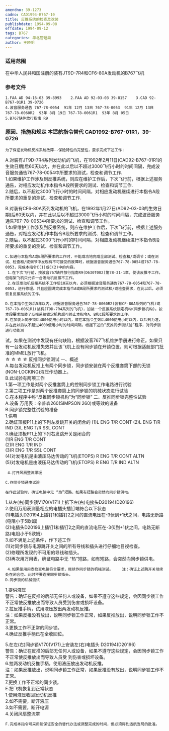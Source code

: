 ```yaml
---
amendno: 39-1273  
cadno: CAD1994-B767-10  
title: 反推系统的检查及改装  
publishdate: 1994-09-08  
effdate: 1994-09-12  
tags: B767  
categories: 华北管理局  
author: 王晓明  
---
```

  
### 适用范围  
在中华人民共和国注册的装有JT9D-7R4和CF6-80A发动机的B767飞机  
  
<!--more-->  
### 参考文件  
    1.FAA AD 94-16-03 39-8993    2.FAA AD 92-03-03 39-8157    3.CAD 92-B767-01R1 39-0726  
    4.波音服务通告 767-78-0054  91年 12月 13日 767-78-0053  91年 12月 13日 767-78-0060R2  93年 8月 19日 767-78-0061R1  93年 8月 05日  
    5.B767缺件放行指南 R9  
  
### 原因、措施和规定 本适航指令替代 CAD1992-B767-01R1，39-0726  
    为了保证发动机反推系统故障--保险特性的完整性，要求完成下述工作：  
A.对装有JT9D-7R4系列发动机的飞机，在1992年2月11日(CAD92-B767-01R1的生效日期)后60天以内，并在此以后以不超过3000飞行小时的时间间隔，完成波音服务通告767-78-0054中所要求的测试，检查和调节工作.  
     1.如果维护工作涉及到反推系统，则应在维护工作后，下次飞行前，根据上述服务通告，对相应发动机作本指令A段所要求的测试、检查和调节工作.  
     2.随后，以不超过3000飞行小时的时间间隔，对相应发动机继续进行本指令A段所要求的重复的测试，检查和调节工作.  
  
B.对装有CF6-80A系列发动机的飞机，在1992年1月27日(AD92-03-03的生效日期)后60天以内，并在此以后以不超过3000飞行小时的时间间隔，完成波音服务通告767-78-0053中所要求的测试、检查和调节工作。  
     1.如果维护工作涉及到反推系统，则应在维护工作后，下次飞行前，根据上述服务通告，对相应发动机作本指令B段所要求的测试、检查和调节工作。  
     2.随后，以不超过3000飞行小时的时间间隔，对相应发动机继续进行本指令B段所要求的重复的测试、检查和调节工作。  
  
    C.如进行本指令A或B段所要求的工作时，不能成功地完成全部测试、检查和/或调节；或在测试、检查和/或调节中发现有不可接受的故障时，根据波音服务通告767-78-0054或767-78-0053，完成本指令C(1)或C(2)中的内容。  
     1.在下次飞行前，按波音767缺件放行指南R9(D630T002)第78-31-1章，使该反推不工作。但每架飞机只允许一台发动机反推不工作。  
     2.在该发动机反推系统不工作后10天以内，必须根据波音服务通告767-78-0054和767-78-0053，进行修理。并且应圆满完成本指令A或B段所要求的测试和/或检查要求，在此以后，必须恢复反推系统的工作。  
  
    D.在本指令生效后5年以内，根据波音服务通告767-78-0060R2(装有CF-80A系列的飞机)或767-78-0061R1(装有JT9D-7R4系列的飞机)，加装一个反推系统锁定机构(同步锁机构)。按本段要求加装了反推系统锁定机构后可终止本指令A、B和C段所要求的工作。  
    E.在加装上同步锁后4000使用小时以内，或在本指令生效后4000使用小时以内，以后到为准，并在此以后以不超过4000使用小时的时间间隔，根据下述的“反推同步锁试验”程序，对同步锁进行功能测  
  
试。如果在测试中发现有任何缺陷，根据波音767飞机维护手册进行修正。如果只有一台发动机反推失效并且该飞机上没有同步锁在开锁位置，则可根据适航部门批准的MMEL放行飞机。  
☆ ☆ ☆ ☆ 反推同步锁测试 一、概述  
A.每台发动机反推上有两个同步锁，同步锁安装在两个反推套筒下部的无锁(NON-LOCKING)液压作动器上。  
    B.此试验有两项工作  
1.第一项工作是对两个反推套筒上的控制同步锁工作电路进行试验  
    2.第二项工作是对两个反推套筒上的同步锁的机械状态进行试验  
    C.在本程序中称“反推同步锁机构”为“同步锁” 二、反推同步锁完整性试验  
A.设备 万用表：辛普森260(SIMPSON 260)或等效的设备  
    B.同步锁完整性试验的准备  
 1.供电  
     2.确证顶板P11上的下列左发跳开关的闭合的   (1)L ENG T/R CONT  (2)L ENG T/R IND  (3)L ENG T/R SSL CONT  
     3.确证顶板P11上的下列右发跳开关是闭合的  
  (1)R ENG T/R CONT  
  (2)R ENG T/R IND  
  (3)R ENG T/R SSL CONT  
      (4)对发电机是由液压马达传动的飞机(ETOPS)   R ENG T/R CONT ALTN  
      (5)对发电机是由液压马达传动的飞机(ETOPS)   R ENG T/R IND ALTN  
  
     4.打开风扇整流罩板  
  
    C.作同步锁通电试验  
  
    在作此试验时，确证电路中无 “热”短路，如果有短路会突然向同步锁供电。  
 1.从左(右)同步锁V170(V171)上拆下左(右)电接头D20194(D20196)  
     2.使用万用表测量相应的电插头插钉端符合以下状态  
  (1)电插头D20194上插钉1和插钉2之间的直流电压在-3伏到+1伏之间，电路无断路(电阻小于5欧姆)  
  (2)电插头D20196上插钉1和插钉2之间的直流电压在-3伏到+1伏之间，电路无断路(电阻小于5欧姆)  
     3.如不满足上述条件，作下述工作  
      (1)对同步锁与电源跳开关之间的所有导线和插头进行仔细地目视检查。  
      (2)修理所发现的不可用的导线和插头。  
      (3)再次用万用表，确证电路中无 “热”短路，如有短路，会突然向同步锁供电。  
  
     4.如果使用用表检查电路符合要求，继续作同步锁的机械测试。    注：确证上述跳开关继续处在闭合位。此时不要连接同步锁插头。  
    D.同步锁的机械测试  
 1.提供液压  
 警告：确证在反推的后部无任何人或设备，如果不遵守这些规定，会因同步锁工作不正常使反推放出而导致人员受到伤害或损坏设备。  
     2.拉反推手柄，试用液压放出两发动机反推。  
     注：如果反推没有放出，说明同步锁工作正常，如果反推放出，说明同步锁工作不正常。  
     3.更换工作不正常的同步锁。  
     4.确证反推手柄已在全收回位。  
  
 5.在左(右)同步锁V170(V171)上安装左(右)电插头 D20194(D20196)  
 警告：确证在反推的后部无任何人或设备，如果不遵守这些规定，会因同步锁工作不正常使反推放出而导致人员受 到伤害或损坏设备。  
     6.拉两发动机反推手柄，使用液压放出发动机反推。  
     注：如果反推放出，说明同步锁工作正常，如果反推没有放出，说明同步锁工作不正常。  
     7.更换工作不正常的同步锁。  
    E.把飞机恢复到正常状态  
     1.使用液压收回发动机反推  
     2.如不需要，断开液压  
     3.如不需要，断开电源  
     4.关闭风扇整流罩  
  
    F.完成本指令可采用能保证安全的替代办法或调整完成的时间，但必须得到适航当局的批准。  

